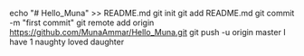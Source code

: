 echo "# Hello_Muna" >> README.md
git init
git add README.md
git commit -m "first commit"
git remote add origin https://github.com/MunaAmmar/Hello_Muna.git
git push -u origin master
I have 1 naughty loved daughter 
